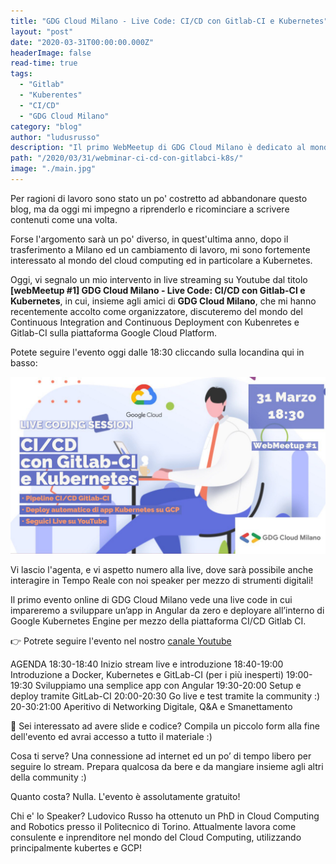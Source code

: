 ```yaml
---
title: "GDG Cloud Milano - Live Code: CI/CD con Gitlab-CI e Kubernetes"
layout: "post"
date: "2020-03-31T00:00:00.000Z"
headerImage: false
read-time: true
tags:
  - "Gitlab"
  - "Kuberentes"
  - "CI/CD"
  - "GDG Cloud Milano"
category: "blog"
author: "ludusrusso"
description: "Il primo WebMeetup di GDG Cloud Milano è dedicato al mondo Kuberntes e Continuos Integration!"
path: "/2020/03/31/webminar-ci-cd-con-gitlabci-k8s/"
image: "./main.jpg"
---
```


Per ragioni di lavoro sono stato un po' costretto ad abbandonare questo blog,
ma da oggi mi impegno a riprenderlo e ricominciare a scrivere contenuti come
una volta.

Forse l'argomento sarà un po' diverso, in quest'ultima anno, dopo il trasferimento
a Milano ed un cambiamento di lavoro, mi sono fortemente interessato al mondo
del cloud computing ed in particolare a Kubernetes.

Oggi, vi segnalo un mio intervento in live streaming su Youtube dal titolo
**[webMeetup #1] GDG Cloud Milano - Live Code: CI/CD con Gitlab-CI e Kubernetes**,
in cui, insieme agli amici di **GDG Cloud Milano**, che mi hanno recentemente
accolto come organizzatore, discuteremo del mondo del Continuous Integration and
Continuous Deployment con Kubenretes e Gitlab-CI sulla piattaforma Google Cloud
Platform.

Potete seguire l'evento oggi dalle 18:30 cliccando sulla locandina qui in basso:

[![Diretta Streaming](./main.jpg)](https://youtu.be/IBNwrk24BLk)

Vi lascio l'agenta, e vi aspetto numero alla live, dove sarà possibile anche
interagire in Tempo Reale con noi speaker per mezzo di strumenti digitali!

Il primo evento online di GDG Cloud Milano vede una live code in cui impareremo a sviluppare un’app in Angular da zero e deployare all’interno di Google Kubernetes Engine per mezzo della piattaforma CI/CD Gitlab CI.

👉 Potrete seguire l'evento nel nostro [canale Youtube](https://www.youtube.com/channel/UCs2L)

AGENDA
18:30-18:40 Inizio stream live e introduzione
18:40-19:00 Introduzione a Docker, Kubernetes e GitLab-CI (per i più inesperti)
19:00-19:30 Sviluppiamo una semplice app con Angular
19:30-20:00 Setup e deploy tramite GitLab-CI
20:00-20:30 Go live e test tramite la community :)
20-30:21:00 Aperitivo di Networking Digitale, Q&A e Smanettamento

📑 Sei interessato ad avere slide e codice? Compila un piccolo form alla fine dell'evento ed avrai accesso a tutto il materiale :)

Cosa ti serve?
Una connessione ad internet ed un po’ di tempo libero per seguire lo stream. Prepara qualcosa da bere e da mangiare insieme agli altri della community :)

Quanto costa?
Nulla. L'evento è assolutamente gratuito!

Chi e' lo Speaker?
Ludovico Russo ha ottenuto un PhD in Cloud Computing and Robotics presso il Politecnico di Torino. Attualmente lavora come consulente e inprenditore nel mondo del Cloud Computing, utilizzando principalmente kubertes e GCP!
